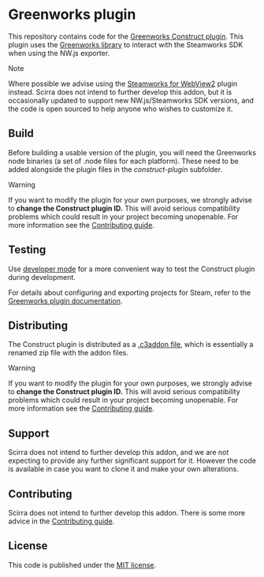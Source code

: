 # Greenworks plugin
This repository contains code for the [Greenworks Construct plugin](https://www.construct.net/en/make-games/addons/84/greenworks). This plugin uses the [Greenworks library](https://github.com/greenheartgames/greenworks) to interact with the Steamworks SDK when using the NW.js exporter.

> [!NOTE]
> Where possible we advise using the [Steamworks for WebView2](https://github.com/Scirra/Construct-Plugin-Steamworks) plugin instead. Scirra does not intend to further develop this addon, but it is occasionally updated to support new NW.js/Steamworks SDK versions, and the code is open sourced to help anyone who wishes to customize it.

## Build

Before building a usable version of the plugin, you will need the Greenworks node binaries (a set of .node files for each platform). These need to be added alongside the plugin files in the *construct-plugin* subfolder.

> [!WARNING]
> If you want to modify the plugin for your own purposes, we strongly advise to **change the Construct plugin ID.** This will avoid serious compatibility problems which could result in your project becoming unopenable. For more information see the [Contributing guide](https://github.com/Scirra/Construct-Plugin-Greenworks/blob/main/CONTRIBUTING.md).

## Testing

Use [developer mode](https://www.construct.net/en/make-games/manuals/addon-sdk/guide/using-developer-mode) for a more convenient way to test the Construct plugin during development.

For details about configuring and exporting projects for Steam, refer to the [Greenworks plugin documentation](https://www.construct.net/en/make-games/addons/84/greenworks/documentation).

## Distributing

The Construct plugin is distributed as a [.c3addon file](https://www.construct.net/en/make-games/manuals/addon-sdk/guide/c3addon-file), which is essentially a renamed zip file with the addon files.

> [!WARNING]
> If you want to modify the plugin for your own purposes, we strongly advise to **change the Construct plugin ID.** This will avoid serious compatibility problems which could result in your project becoming unopenable. For more information see the [Contributing guide](https://github.com/Scirra/Construct-Plugin-Greenworks/blob/main/CONTRIBUTING.md).

## Support

Scirra does not intend to further develop this addon, and we are not expecting to provide any further significant support for it. However the code is available in case you want to clone it and make your own alterations.

## Contributing

Scirra does not intend to further develop this addon. There is some more advice in the [Contributing guide](https://github.com/Scirra/Construct-Plugin-Greenworks/blob/main/CONTRIBUTING.md).

## License

This code is published under the [MIT license](LICENSE).
